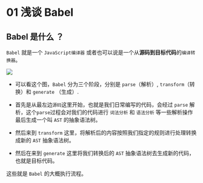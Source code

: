 # 01 浅谈 Babel

## Babel 是什么 ？


`Babel` 就是一个 `JavaScript编译器` 或者也可以说是一个从**源码到目标代码**的`编译转换器`。  

![](https://raw.githubusercontent.com/Simoon-F/simon-blog/master/_static/2023/01/babel_image_1.png)

- 可以看这个图，`Babel` 分为三个阶段，分别是 `parse`（解析）, `transform`（转换）和 `generate` （生成）.

- 首先是从最左边`源码`这里开始，也就是我们日常编写的代码，会经过 `parse` 解析，这个`parse`过程会对我们的代码进行 `词法分析` 和 `语法分析` 等一些解析操作最后生成一个叫 `AST` 的抽象语法树。
 
- 然后来到 `transform` 这里，将解析后的内容按照我们指定的规则进行处理转换成新的 `AST` 抽象语法树。

- 然后在来到 `generate` 这里将我们转换后的 `AST` 抽象语法树去生成新的代码，也就是目标代码。

这些就是 `Babel` 的大概执行流程。